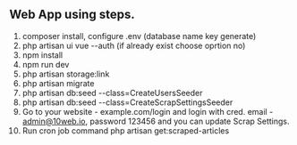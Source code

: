 ## Web App using steps.

1. composer install, configure .env (database name key generate)
2. php artisan ui vue --auth (if already exist choose oprtion no)
3. npm install
4. npm run dev
5. php artisan storage:link
6. php artisan migrate
7. php artisan db:seed --class=CreateUsersSeeder 
8. php artisan db:seed --class=CreateScrapSettingsSeeder
9. Go to your website - example.com/login and login with cred. 
email - admin@10web.io, password 123456 and you can update Scrap Settings.
10. Run cron job command php artisan get:scraped-articles